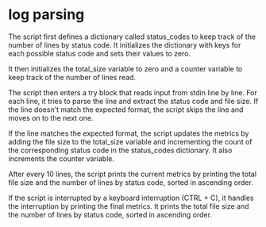 # log parsing

The script first defines a dictionary called status_codes to keep track of the number of lines by status code. It initializes the dictionary with keys for each possible status code and sets their values to zero.

It then initializes the total_size variable to zero and a counter variable to keep track of the number of lines read.

The script then enters a try block that reads input from stdin line by line. For each line, it tries to parse the line and extract the status code and file size. If the line doesn't match the expected format, the script skips the line and moves on to the next one.

If the line matches the expected format, the script updates the metrics by adding the file size to the total_size variable and incrementing the count of the corresponding status code in the status_codes dictionary. It also increments the counter variable.

After every 10 lines, the script prints the current metrics by printing the total file size and the number of lines by status code, sorted in ascending order.

If the script is interrupted by a keyboard interruption (CTRL + C), it handles the interruption by printing the final metrics. It prints the total file size and the number of lines by status code, sorted in ascending order.